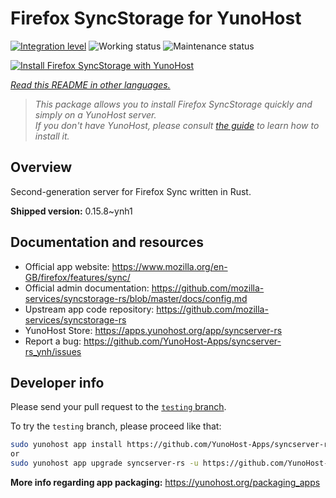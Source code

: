 <!--
N.B.: This README was automatically generated by <https://github.com/YunoHost/apps/tree/master/tools/readme_generator>
It shall NOT be edited by hand.
-->

# Firefox SyncStorage for YunoHost

[![Integration level](https://dash.yunohost.org/integration/syncserver-rs.svg)](https://dash.yunohost.org/appci/app/syncserver-rs) ![Working status](https://ci-apps.yunohost.org/ci/badges/syncserver-rs.status.svg) ![Maintenance status](https://ci-apps.yunohost.org/ci/badges/syncserver-rs.maintain.svg)

[![Install Firefox SyncStorage with YunoHost](https://install-app.yunohost.org/install-with-yunohost.svg)](https://install-app.yunohost.org/?app=syncserver-rs)

*[Read this README in other languages.](./ALL_README.md)*

> *This package allows you to install Firefox SyncStorage quickly and simply on a YunoHost server.*  
> *If you don't have YunoHost, please consult [the guide](https://yunohost.org/install) to learn how to install it.*

## Overview

Second-generation server for Firefox Sync written in Rust.


**Shipped version:** 0.15.8~ynh1
## Documentation and resources

- Official app website: <https://www.mozilla.org/en-GB/firefox/features/sync/>
- Official admin documentation: <https://github.com/mozilla-services/syncstorage-rs/blob/master/docs/config.md>
- Upstream app code repository: <https://github.com/mozilla-services/syncstorage-rs>
- YunoHost Store: <https://apps.yunohost.org/app/syncserver-rs>
- Report a bug: <https://github.com/YunoHost-Apps/syncserver-rs_ynh/issues>

## Developer info

Please send your pull request to the [`testing` branch](https://github.com/YunoHost-Apps/syncserver-rs_ynh/tree/testing).

To try the `testing` branch, please proceed like that:

```bash
sudo yunohost app install https://github.com/YunoHost-Apps/syncserver-rs_ynh/tree/testing --debug
or
sudo yunohost app upgrade syncserver-rs -u https://github.com/YunoHost-Apps/syncserver-rs_ynh/tree/testing --debug
```

**More info regarding app packaging:** <https://yunohost.org/packaging_apps>
